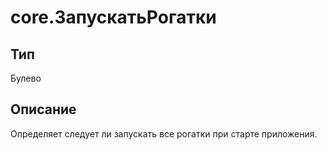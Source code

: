 # core.ЗапускатьРогатки

## Тип

Булево

## Описание

Определяет следует ли запускать все рогатки при старте приложения.
